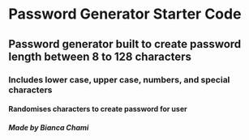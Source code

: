 # Password Generator Starter Code

## Password generator built to create password length between 8 to 128 characters 

### Includes lower case, upper case, numbers, and special characters

#### Randomises characters to create password for user 

##### Made by Bianca Chami 
